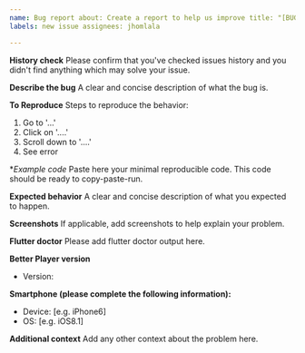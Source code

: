 ```yaml
---
name: Bug report about: Create a report to help us improve title: "[BUG]"
labels: new issue assignees: jhomlala

---
```


**History check**
Please confirm that you've checked issues history and you didn't find anything which may solve your
issue.

**Describe the bug**
A clear and concise description of what the bug is.

**To Reproduce**
Steps to reproduce the behavior:

1. Go to '...'
2. Click on '....'
3. Scroll down to '....'
4. See error

**Example code*
Paste here your minimal reproducible code. This code should be ready to copy-paste-run.

**Expected behavior**
A clear and concise description of what you expected to happen.

**Screenshots**
If applicable, add screenshots to help explain your problem.

**Flutter doctor**
Please add flutter doctor output here.

**Better Player version**

- Version:

**Smartphone (please complete the following information):**

- Device: [e.g. iPhone6]
- OS: [e.g. iOS8.1]

**Additional context**
Add any other context about the problem here.
